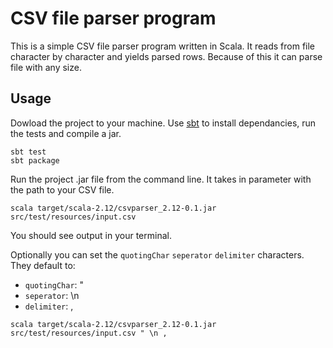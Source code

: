 # CSV file parser program

This is a simple CSV file parser program written in Scala.
It reads from file character by character and yields parsed rows. 
Because of this it can parse file with any size.

## Usage

Dowload the project to your machine. 
Use [sbt](http://www.scala-sbt.org/download.html) to install dependancies, run the tests and compile a jar.

```
sbt test
sbt package
```

Run the project .jar file from the command line. 
It takes in parameter with the path to your CSV file.

```
scala target/scala-2.12/csvparser_2.12-0.1.jar src/test/resources/input.csv
```

You should see output in your terminal.

Optionally you can set the
 ```quotingChar``` 
 ```seperator```
 ```delimiter``` characters. 
They default to:

* ```quotingChar```: "
* ```seperator```: \n
* ```delimiter```: ,
 

 ```
 scala target/scala-2.12/csvparser_2.12-0.1.jar src/test/resources/input.csv " \n ,
 ```
 